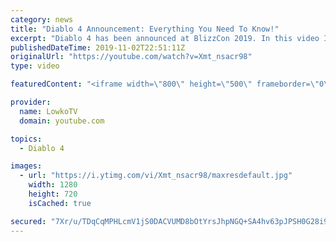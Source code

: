 ```yaml
---
category: news
title: "Diablo 4 Announcement: Everything You Need To Know!"
excerpt: "Diablo 4 has been announced at BlizzCon 2019. In this video I go over everything you need to know about this upcoming Blizzard Entertainment game."
publishedDateTime: 2019-11-02T22:51:11Z
originalUrl: "https://youtube.com/watch?v=Xmt_nsacr98"
type: video

featuredContent: "<iframe width=\"800\" height=\"500\" frameborder=\"0\" src=\"https://www.youtube.com/embed/Xmt_nsacr98\" allow=\"accelerometer; autoplay; encrypted-media; gyroscope; picture-in-picture\" allowfullscreen></iframe>"

provider:
  name: LowkoTV
  domain: youtube.com

topics:
  - Diablo 4

images:
  - url: "https://i.ytimg.com/vi/Xmt_nsacr98/maxresdefault.jpg"
    width: 1280
    height: 720
    isCached: true

secured: "7Xr/u/TDqCqMPHLcmV1jS0DACVUMD8bOtYrsJhpNGQ+SA4hv63pJPSH0G28i9V84GHGihLZLqZnqBZUWM6z6ddmBVY5xfS2YMrzL1Z4qttfGIJl1lzVqA1J+sLxumhXoy6Hep7RPCZEbSAS8i71szW9YbICr7s2lVKqZBsOjRYrvpwHRkb62cFunebFJqBnT0Od/F4IVlWjxXydfCqb97X30W90es/Hqlubrs0X93vFOPbZxiQqg4ByvMu+Rfu8RkcTtU2MvY7amRH1FxdnxFFpt6J/HULmph8f7+lKbko+ZtlGJpA381GdxyrTiI7zlSmJGQ2rforjZ8oyfPqtuEnBmExcIjwRxR1YJUNda/HU21LQgaqEDcG5AJUgNtdlvVHrSBvDIwnzmisL2dp8wsHxiuzm2S4bb8RcCEd3sSNaFCGCgIY2wgeGy/sIKcydS;vXdOQSfxQ6pMaZXpz+cSbA=="
---
```



